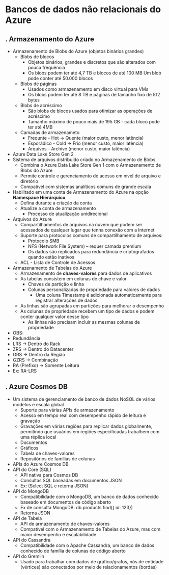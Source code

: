 # Bancos de dados não relacionais do Azure

. Armazenamento do Azure
--------------------
- Armazenamento de Blobs do Azure (objetos binários grandes)
  - Blobs de blocos
    - Objetos binários, grandes e discretos que são alterados com pouca frequência
    - Os blobs podem ter até 4,7 TB e blocos de até 100 MB Um blob pode conter até 50.000 blocos
  - Blobs de páginas
    - Usados como armazenamento em disco virtual para VMs
    - Os blobs podem ter até 8 TB e páginas de tamanho fixo de 512 bytes
  - Blobs de acréscimo
    - São blobs de blocos usados para otimizar as operações de acréscimo
    - Tamanho máximo de pouco mais de 195 GB - cada bloco pode ter até 4MB
  - Camadas de armazenameto
    - Frequnte - Hot -> Quente (maior custo, menor latência)
    - Esporádico - Cold -> Frio (menor custo, maior latência)
    - Arquivos - Archive (menor custo, maior latência)
- Azure Data Lake Store Gen 2
 - Sistema de arquivos distribuído criado no Armazenamento de Blobs
   - Combina o Azure Data Lake Store Gen 1 com o Armazenamento de Blobs do Azure
   - Permite controle e gerenciamento de acesso em nível de arquivo e diretório
   - Compatível com sistemas analíticos comuns de grande escala
 - Habilitado em uma conta de Armazenamento do Azure na opção <b>Namespace Hierárquico</b>
   - Defina durante a criação da conta
   - Atualize a conta de armazenamento
     - Processo de atualização unidirecional
- Arquivos do Azure
  - Compartilhamentos de arquivos na nuvem que podem ser acessados de qualquer lugar que tenha conexão com a Internet
  - Suporte para protocolos comuns de compartilhamento de arquivos:
     - Protocolo SMB
     - NFS (Network File System) – requer camada premium
     - Os dados são replicados para redundância e criptografados quando estão inativos
  - ACL - Lista de Controle de Acessos
- Armazenamento de Tabelas do Azure
  - Armazenamento de <b>chaves-valores</b> para dados de aplicativos
  - As tabelas consistem em colunas de chave e valor
     - Chaves de partição e linha
     - Colunas personalizadas de propriedade para valores de dados
        - Uma coluna Timestamp é adicionada automaticamente para registrar alterações de dados
  - As linhas são agrupadas em partições para melhorar o desempenho
  - As colunas de propriedade recebem um tipo de dados e podem conter qualquer valor desse tipo
      - As linhas não precisam incluir as mesmas colunas de propriedade
- OBS:
 - Redundância
  - LRS -> Dentro do Rack
  - ZRS -> Dentro do Datacenter
  - GRS -> Dentro da Região
  - GZRS -> Combinação
  - RA (Prefixo) -> Somente Leitura
   - Ex: RA-LRS

. Azure Cosmos DB
--------------------
- Um sistema de gerenciamento de banco de dados NoSQL de vários modelos e escala global
  - Suporte para várias APIs de armazenamento
  - Acesso em tempo real com desempenho rápido de leitura e gravação
  - Gravações em várias regiões para replicar dados globalmente, permitindo que usuários em regiões especificadas trabalhem com uma réplica local
  - Documentos
  - Gráficos
  - Tabela de chaves-valores
  - Repositórios de famílias de colunas
- APIs do Azure Cosmos DB
 - API do Core (SQL)
    - API nativa para Cosmos DB
    - Consultas SQL baseadas em documentos JSON
    - Ex: (Select SQL e retorna JSON)
 - API do MongoDB
   - Compatibilidade com o MongoDB, um banco de dados conhecido baseado em documentos de código aberto
   - Ex de consulta MongoDB: db.products.find({ id: 123})
   - Retorna JSON
 - API de Tabela
   - API de armazenamento de chaves-valores
   - Compatível com o Armazenamento de Tabelas do Azure, mas com maior desempenho e escalabilidade
- API do Cassandra
  - Compatibilidade com o Apache Cassandra, um banco de dados conhecido de família de colunas de código aberto
- API do Gremlin
  - Usado para trabalhar com dados de gráfico/grafos, nós de entidade (vértices) são conectados por meio de relacionamentos (bordas)

